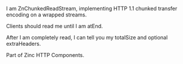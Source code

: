 I am ZnChunkedReadStream, implementing HTTP 1.1 chunked transfer encoding on a wrapped streams.Clients should read me until I am atEnd.After I am completely read, I can tell you my totalSize and optional extraHeaders.Part of Zinc HTTP Components.